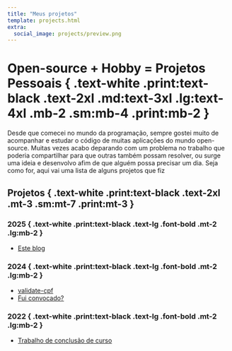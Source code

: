 ```yaml
---
title: "Meus projetos"
template: projects.html
extra:
  social_image: projects/preview.png
---
```


# Open-source + Hobby = Projetos Pessoais { .text-white .print:text-black .text-2xl .md:text-3xl .lg:text-4xl .mb-2 .sm:mb-4 .print:mb-2 }

Desde que comecei no mundo da programação, sempre gostei muito de acompanhar e estudar o código de muitas aplicações do mundo open-source. Muitas vezes acabo deparando com um problema no trabalho que poderia compartilhar para que outras também possam resolver, ou surge uma ideia e desenvolvo afim de que alguém possa precisar um dia. Seja como for, aqui vai uma lista de alguns projetos que fiz

## Projetos { .text-white .print:text-black .text-2xl .mt-3 .sm:mt-7 .print:mt-3 }

### 2025 { .text-white .print:text-black .text-lg .font-bold .mt-2 .lg:mb-2 }

- [Este blog](https://github.com/jlucfarias/jlucfarias.github.io)

### 2024 { .text-white .print:text-black .text-lg .font-bold .mt-2 .lg:mb-2 }

- [validate-cpf](https://github.com/jlucfarias/validate-cpf)
- [Fui convocado?](https://github.com/jlucfarias/fuiconvocado)

### 2022 { .text-white .print:text-black .text-lg .font-bold .mt-2 .lg:mb-2 }

- [Trabalho de conclusão de curso](https://github.com/jlucfarias/tcc)
